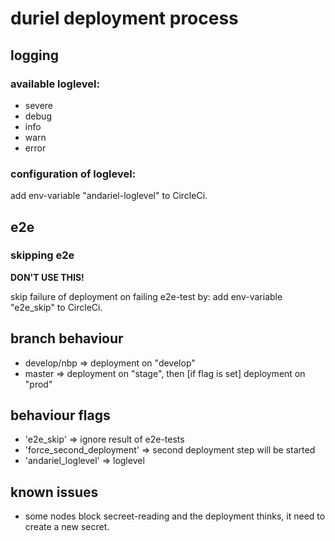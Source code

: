 # duriel deployment process

## logging

### available loglevel:
- severe
- debug
- info
- warn
- error

### configuration of loglevel:
 add env-variable "andariel-loglevel" to CircleCi.

## e2e

### skipping e2e
**DON'T USE THIS!**

 skip failure of deployment on failing e2e-test by:
 add env-variable "e2e_skip" to CircleCi.

## branch behaviour

- develop/nbp => deployment on "develop"
- master => deployment on "stage", then [if flag is set] deployment on "prod"

## behaviour flags

- 'e2e_skip' => ignore result of e2e-tests
- 'force_second_deployment' => second deployment step will be started
- 'andariel_loglevel' => loglevel

## known issues
- some nodes block secreet-reading and the deployment thinks, it need to create a new secret.